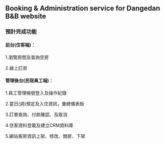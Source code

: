 ## Booking & Administration service for Dangedan B&B website

### 預計完成功能

#### 前台(住客端)：

1.瀏覽房間及查詢空房

2.線上訂房


#### 管理後台(民宿員工端)：

1.員工管理帳號登入及操作紀錄

2.當日(週)預定及入住資訊，彙總儀表板

3.訂單查詢、付款確認、及取消

4.住客資料登載及建立CRM資料庫

5.網站客房資訊上架、修改、關房、下架

